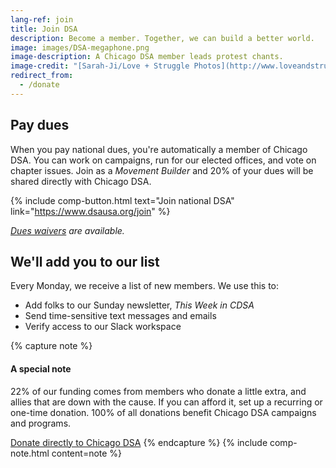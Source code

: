 ```yaml
---
lang-ref: join
title: Join DSA
description: Become a member. Together, we can build a better world.
image: images/DSA-megaphone.png
image-description: A Chicago DSA member leads protest chants.
image-credit: "[Sarah-Ji/Love + Struggle Photos](http://www.loveandstrugglephotos.com/)"
redirect_from:
  - /donate
---
```


## Pay dues

When you pay national dues, you're automatically a member of Chicago DSA. You can work on campaigns, run for our elected offices, and vote on chapter issues. Join as a _Movement Builder_ and 20% of your dues will be shared directly with Chicago DSA.

{% include comp-button.html text="Join national DSA" link="https://www.dsausa.org/join" %}

_[Dues waivers](https://dsausa.org/dueswaiver) are available._

## We'll add you to our list

Every Monday, we receive a list of new members. We use this to:

- Add folks to our Sunday newsletter, _This Week in CDSA_
- Send time-sensitive text messages and emails
- Verify access to our Slack workspace

{% capture note %}

#### A special note

22% of our funding comes from members who donate a little extra, and allies that are down with the cause. If you can afford it, set up a recurring or one-time donation. 100% of all donations benefit Chicago DSA campaigns and programs.

[Donate directly to Chicago DSA](https://secure.actblue.com/donate/cdsa-dues-drive)
{% endcapture %}
{% include comp-note.html content=note %}

